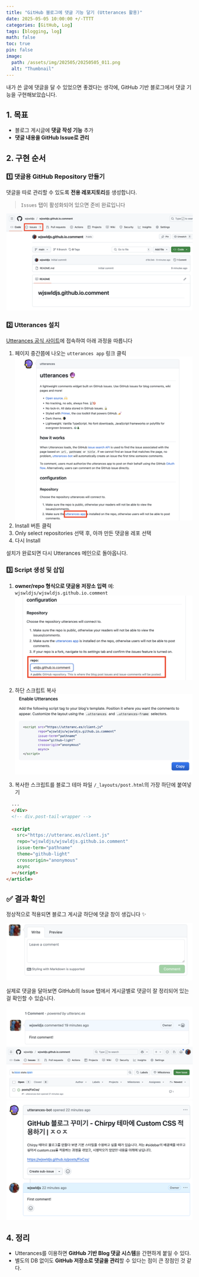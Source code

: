 ```yaml
---
title: "GitHub 블로그에 댓글 기능 달기 (Utterances 활용)"
date: 2025-05-05 10:00:00 +/-TTTT
categories: [GitHub, Log]
tags: [blogging, log]
math: false
toc: true
pin: false
image:
  path: /assets/img/202505/20250505_011.png
  alt: "Thumbnail"
---
```


내가 쓴 글에 댓글을 달 수 있었으면 좋겠다는 생각에, GitHub 기반 블로그에서 댓글 기능을 구현해보았습니다.

## 1. 목표
* 블로그 게시글에 **댓글 작성 기능** 추가
* **댓글 내용을 GitHub Issue로 관리**

## 2. 구현 순서
### 1️⃣ 댓글용 GitHub Repository 만들기

댓글을 따로 관리할 수 있도록 **전용 레포지토리**를 생성합니다.

> `Issues` 탭이 활성화되어 있으면 준비 완료입니다

![issue](/assets/img/202505/20250505_003.png)

### 2️⃣ Utterances 설치

[Utterances 공식 사이트](https://utteranc.es/)에 접속하여 아래 과정을 따릅니다

1. 페이지 중간쯤에 나오는 `utterances app` 링크 클릭
![utterances](/assets/img/202505/20250505_004.png)
2. Install 버튼 클릭
3. Only select repositories 선택 후, 아까 만든 댓글용 레포 선택
4. 다시 Install

설치가 완료되면 다시 Utterances 메인으로 돌아옵니다.

### 3️⃣ Script 생성 및 삽입

1. **owner/repo 형식으로 댓글용 저장소 입력**
예: `wjswldjs/wjswldjs.github.io.comment`
![repo](/assets/img/202505/20250505_005.png)

2. 하단 스크립트 복사
![script](/assets/img/202505/20250505_006.png)

3. 복사한 스크립트를 블로그 테마 파일 `/_layouts/post.html`의 가장 하단에 붙여넣기

```html
  ...
  </div>
  <!-- div.post-tail-wrapper -->

  <script
    src="https://utteranc.es/client.js"
    repo="wjswldjs/wjswldjs.github.io.comment"
    issue-term="pathname"
    theme="github-light"
    crossorigin="anonymous"
    async
  ></script>
</article>
```

## ✅ 결과 확인

정상적으로 적용되면 블로그 게시글 하단에 댓글 창이 생깁니다 ✨

![결과](/assets/img/202505/20250505_007.png)

실제로 댓글을 달아보면 GitHub의 Issue 탭에서 게시글별로 댓글이 잘 정리되어 있는 걸 확인할 수 있습니다.

![댓글](/assets/img/202505/20250505_008.png)
![issueTab](/assets/img/202505/20250505_009.png)
![issue](/assets/img/202505/20250505_010.png)

## 4. 정리

* Utterances를 이용하면 **GitHub 기반 Blog 댓글 시스템**을 간편하게 붙일 수 있다.
* 별도의 DB 없이도 **GitHub 저장소로 댓글을 관리**할 수 있다는 점이 큰 장점인 것 같다.
